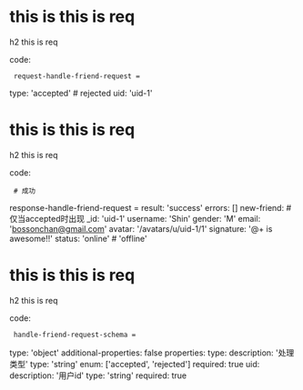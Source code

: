 # this is this is req

h2 this is req

code:

     request-handle-friend-request =
  type: 'accepted' # rejected
  uid: 'uid-1'


# this is this is req

h2 this is req

code:

     # 成功
response-handle-friend-request =
  result: 'success'
  errors: []
  new-friend: # 仅当accepted时出现
    _id: 'uid-1'
    username: 'Shin'
    gender: 'M'
    email: 'bossonchan@gmail.com'
    avatar: '/avatars/u/uid-1/1'
    signature: '@+ is awesome!!'
    status: 'online' # 'offline'


# this is this is req

h2 this is req

code:

     handle-friend-request-schema =
  type: 'object'
  additional-properties: false
  properties:
    type:
      description: '处理类型'
      type: 'string'
      enum: ['accepted', 'rejected']
      required: true
    uid:
      description: '用户id'
      type: 'string'
      required: true



